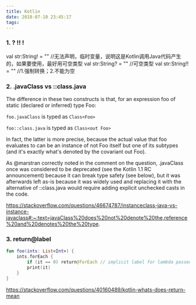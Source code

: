 ```yaml
---
title: Kotlin
date: 2018-07-10 23:45:17
tags:
---
```


### 1. ? !! !
val str:String! = ""  //无法声明，临时变量，说明这是Kotlin调用Java代码产生的，如果要使用，最好用可空类型
val str:String? = ""  //可空类型
val str:String!! = "" //1.强制转换；2.不能为空

<!-- more -->

### 2. .javaClass vs ::class.java
The difference in these two constructs is that, for an expression foo of static (declared or inferred) type Foo:

`foo.javaClass` is typed as `Class<Foo>`

`foo::class.java` is typed as `Class<out Foo>`

In fact, the latter is more precise, because the actual value that foo evaluates to can be an instance of not Foo itself but one of its subtypes (and it's exactly what's denoted by the covariant out Foo).

As @marstran correctly noted in the comment on the question, .javaClass once was considered to be deprecated (see the Kotlin 1.1 RC announcement) because it can break type safety (see below), but it was afterwards left as-is because it was widely used and replacing it with the alternative of ::class.java would require adding explicit unchecked casts in the code.

https://stackoverflow.com/questions/46674787/instanceclass-java-vs-instance-javaclass#:~:text=javaClass%20does%20not%20denote%20the,reference%20and%20denotes%20the%20type.

### 3. return@label
``` kotlin
fun foo(ints: List<Int>) {
    ints.forEach {
        if (it == 0) return@forEach // implicit label for lambda passed to forEach
        print(it)
    }
}
```
https://stackoverflow.com/questions/40160489/kotlin-whats-does-return-mean